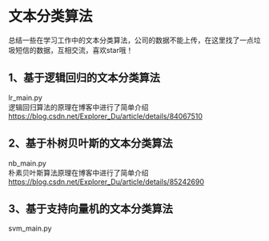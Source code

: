 ﻿# 文本分类算法
总结一些在学习工作中的文本分类算法，公司的数据不能上传，在这里找了一点垃圾短信的数据，互相交流，喜欢star哦！
## 1、基于逻辑回归的文本分类算法
lr_main.py <br />
逻辑回归算法的原理在博客中进行了简单介绍  https://blog.csdn.net/Explorer_Du/article/details/84067510<br />
## 2、基于朴树贝叶斯的文本分类算法
nb_main.py<br />
朴素贝叶斯算法原理在博客中进行了简单介绍  https://blog.csdn.net/Explorer_Du/article/details/85242690<br />
## 3、基于支持向量机的文本分类算法
svm_main.py <br />
